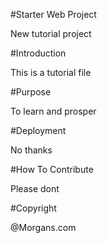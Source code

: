 #Starter Web Project

New tutorial project

#Introduction

This is a tutorial file

#Purpose

To learn and prosper

#Deployment

No thanks

#How To Contribute

Please dont

#Copyright

@Morgans.com


